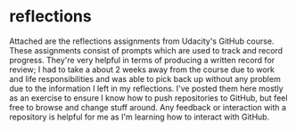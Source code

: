 # reflections

Attached are the reflections assignments from Udacity's GitHub course. These assignments consist of prompts which are used to track and record progress. They're very helpful in terms of producing a written record for review; I had to take a about 2 weeks away from the course due to work and life responsibilities and was able to pick back up without any problem due to the information I left in my reflections. I've posted them here mostly as an exercise to ensure I know how to push repositories to GitHub, but feel free to browse and change stuff around. Any feedback or interaction with a repository is helpful for me as I'm learning how to interact with GitHub. 
